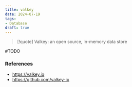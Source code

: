 ```yaml
---
title: valkey
date: 2024-07-19
tags:
- Database
draft: true
---
```


> [!quote] Valkey: an open source, in-memory data store

#TODO


### References
- https://valkey.io
- https://github.com/valkey-io
